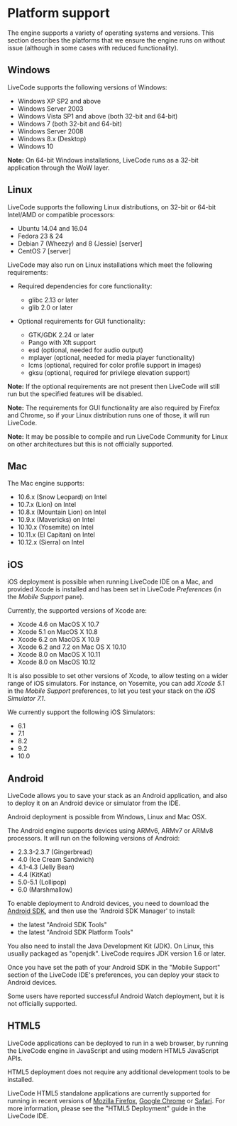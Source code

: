 # Platform support
The engine supports a variety of operating systems and versions. This section describes the platforms that we ensure the engine runs on without issue (although in some cases with reduced functionality).

## Windows

LiveCode supports the following versions of Windows:

* Windows XP SP2 and above
* Windows Server 2003
* Windows Vista SP1 and above (both 32-bit and 64-bit)
* Windows 7 (both 32-bit and 64-bit)
* Windows Server 2008
* Windows 8.x (Desktop)
* Windows 10

**Note:** On 64-bit Windows installations, LiveCode runs as a 32-bit application through the WoW layer.

## Linux

LiveCode supports the following Linux distributions, on 32-bit or
64-bit Intel/AMD or compatible processors:

* Ubuntu 14.04 and 16.04
* Fedora 23 & 24
* Debian 7 (Wheezy) and 8 (Jessie) [server]
* CentOS 7 [server]

LiveCode may also run on Linux installations which meet the following
requirements:

* Required dependencies for core functionality:
  * glibc 2.13 or later
  * glib 2.0 or later

* Optional requirements for GUI functionality:
  * GTK/GDK 2.24 or later
  * Pango with Xft support
  * esd (optional, needed for audio output)
  * mplayer (optional, needed for media player functionality)
  * lcms (optional, required for color profile support in images)
  * gksu (optional, required for privilege elevation support)

**Note:** If the optional requirements are not present then LiveCode will still run but the specified features will be disabled.

**Note:** The requirements for GUI functionality are also required by Firefox and Chrome, so if your Linux distribution runs one of those, it will run LiveCode.

**Note:** It may be possible to compile and run LiveCode Community for Linux on other architectures but this is not officially supported.

## Mac
The Mac engine supports:

* 10.6.x (Snow Leopard) on Intel
* 10.7.x (Lion) on Intel
* 10.8.x (Mountain Lion) on Intel
* 10.9.x (Mavericks) on Intel
* 10.10.x (Yosemite) on Intel
* 10.11.x (El Capitan) on Intel
* 10.12.x (Sierra) on Intel

## iOS
iOS deployment is possible when running LiveCode IDE on a Mac, and provided Xcode is installed and has been set in LiveCode *Preferences* (in the *Mobile Support* pane).

Currently, the supported versions of Xcode are:
* Xcode 4.6 on MacOS X 10.7
* Xcode 5.1 on MacOS X 10.8
* Xcode 6.2 on MacOS X 10.9
* Xcode 6.2 and 7.2 on Mac OS X 10.10
* Xcode 8.0 on MacOS X 10.11
* Xcode 8.0 on MacOS 10.12

It is also possible to set other versions of Xcode, to allow testing on a wider range of iOS simulators. For instance, on Yosemite, you can add *Xcode 5.1* in the *Mobile Support* preferences, to let you test your stack on the *iOS Simulator 7.1*.

We currently support the following iOS Simulators:

* 6.1
* 7.1
* 8.2
* 9.2
* 10.0

## Android


LiveCode allows you to save your stack as an Android application, and
also to deploy it on an Android device or simulator from the IDE.

Android deployment is possible from Windows, Linux and Mac OSX.

The Android engine supports devices using ARMv6, ARMv7 or ARMv8
processors.  It will run on the following versions of Android:

* 2.3.3-2.3.7 (Gingerbread)
* 4.0 (Ice Cream Sandwich)
* 4.1-4.3 (Jelly Bean)
* 4.4 (KitKat)
* 5.0-5.1 (Lollipop)
* 6.0 (Marshmallow)

To enable deployment to Android devices, you need to download the
[Android SDK](https://developer.android.com/sdk/index.html#Other), and
then use the 'Android SDK Manager' to install:

* the latest "Android SDK Tools"
* the latest "Android SDK Platform Tools"

You also need to install the Java Development Kit (JDK).  On Linux,
this usually packaged as "openjdk".  LiveCode requires JDK version 1.6
or later.

Once you have set the path of your Android SDK in the "Mobile Support"
section of the LiveCode IDE's preferences, you can deploy your stack
to Android devices.

Some users have reported successful Android Watch deployment, but it
is not officially supported.

## HTML5

LiveCode applications can be deployed to run in a web browser, by running the LiveCode engine in JavaScript and using modern HTML5 JavaScript APIs.

HTML5 deployment does not require any additional development tools to be installed.

LiveCode HTML5 standalone applications are currently supported for running in recent versions of [Mozilla Firefox](https://www.mozilla.org/firefox/new/), [Google Chrome](https://www.google.com/chrome/) or [Safari](https://support.apple.com/HT204416).  For more information, please see the "HTML5 Deployment" guide in the LiveCode IDE.
